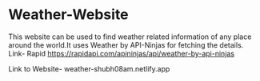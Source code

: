 # Weather-Website
This website can be used to find weather related information of any place around the world.It uses Weather by API-Ninjas for fetching the details. Link- Rapid https://rapidapi.com/apininjas/api/weather-by-api-ninjas

Link to Website- 
weather-shubh08am.netlify.app
